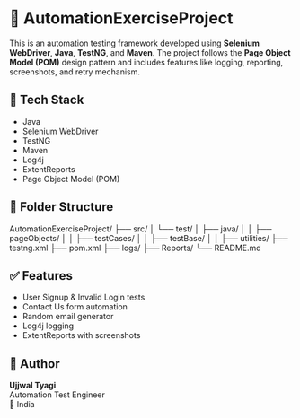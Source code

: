 # 🧪 AutomationExerciseProject

This is an automation testing framework developed using **Selenium WebDriver**, **Java**, **TestNG**, and **Maven**. The project follows the **Page Object Model (POM)** design pattern and includes features like logging, reporting, screenshots, and retry mechanism.

## 🔧 Tech Stack
- Java
- Selenium WebDriver
- TestNG
- Maven
- Log4j
- ExtentReports
- Page Object Model (POM)

## 📁 Folder Structure
AutomationExerciseProject/
├── src/
│ └── test/
│ ├── java/
│ │ ├── pageObjects/
│ │ ├── testCases/
│ │ ├── testBase/
│ │ ├── utilities/
├── testng.xml
├── pom.xml
├── logs/
├── Reports/
└── README.md
## ✅ Features
- User Signup & Invalid Login tests
- Contact Us form automation
- Random email generator
- Log4j logging
- ExtentReports with screenshots
## 📌 Author
**Ujjwal Tyagi**  
Automation Test Engineer  
📍 India
